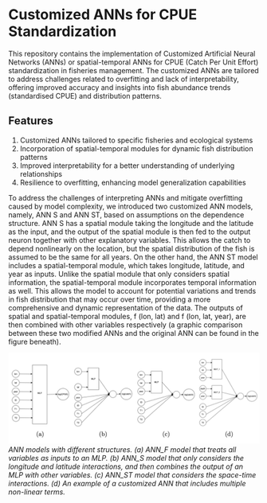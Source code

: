 # Customized ANNs for CPUE Standardization

This repository contains the implementation of Customized Artificial Neural Networks (ANNs) or spatial-temporal ANNs for CPUE (Catch Per Unit Effort) standardization in fisheries management. The customized ANNs are tailored to address challenges related to overfitting and lack of interpretability, offering improved accuracy and insights into fish abundance trends (standardised CPUE) and distribution patterns.

## Features
1. Customized ANNs tailored to specific fisheries and ecological systems
2. Incorporation of spatial-temporal modules for dynamic fish distribution patterns
3. Improved interpretability for a better understanding of underlying relationships
4. Resilience to overfitting, enhancing model generalization capabilities
   
To address the challenges of interpreting ANNs and mitigate overfitting caused by model complexity, we introduced two customized ANN models, namely, ANN S and ANN ST, based on assumptions on the dependence structure. 
ANN S has a spatial module taking the longitude and the latitude as the input, and the output of the spatial module is then fed to the output neuron together with other explanatory variables. 
This allows the catch to depend nonlinearly on the location, but the spatial distribution of
the fish is assumed to be the same for all years. On the other hand, the ANN ST model
includes a spatial-temporal module, which takes longitude, latitude, and year as inputs.
Unlike the spatial module that only considers spatial information, the spatial-temporal
module incorporates temporal information as well. This allows the model to account for
potential variations and trends in fish distribution that may occur over time, providing a
more comprehensive and dynamic representation of the data. The outputs of spatial and
spatial-temporal modules, f (lon, lat) and f (lon, lat, year), are then combined with other
variables respectively (a graphic comparison between these two modified ANNs and the
original ANN can be found in the figure beneath).


![img](Github_page/structures.png)
*ANN models with different structures. (a) ANN\_F model that treats all variables as inputs to an MLP. (b) ANN\_S model that only considers the longitude and latitude interactions, and then combines the output of an MLP with other variables. (c) ANN\_ST model that considers the space-time interactions. (d) An example of a customized ANN that includes multiple non-linear terms.*










